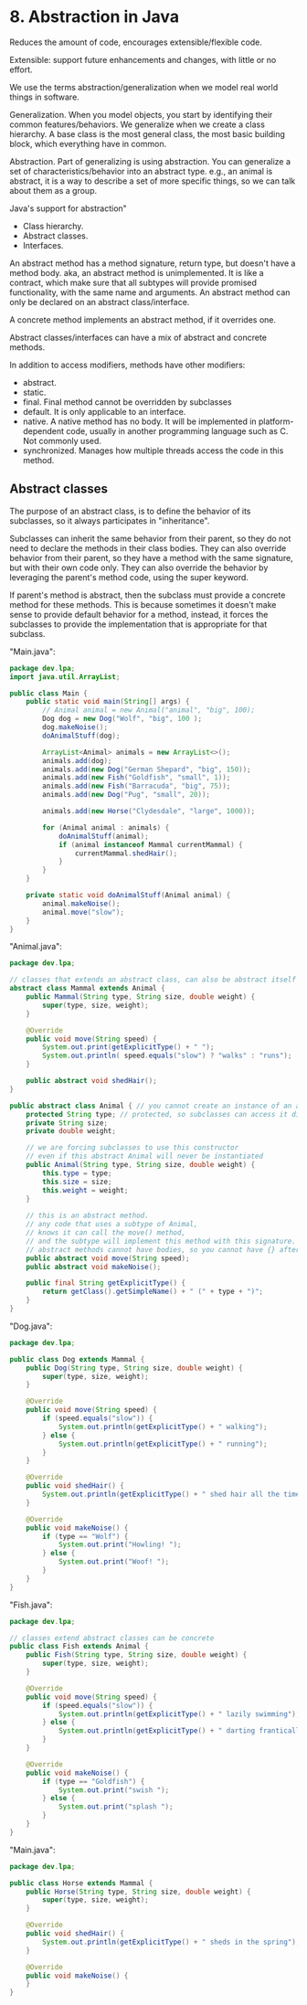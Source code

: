 # 8. Abstraction in Java
Reduces the amount of code, encourages extensible/flexible code. 

Extensible: support future enhancements and changes, with little or no effort. 

We use the terms abstraction/generalization when we model real world things in software. 

Generalization. When you model objects, you start by identifying their common features/behaviors. We generalize when we create a class hierarchy. A base class is the most general class, the most basic building block, which everything have in common. 

Abstraction. Part of generalizing is using abstraction. You can generalize a set of characteristics/behavior into an abstract type. e.g., an animal is abstract, it is a way to describe a set of more specific things, so we can talk about them as a group. 

Java's support for abstraction"
- Class hierarchy. 
- Abstract classes.
- Interfaces. 

An abstract method has a method signature, return type, but doesn't have a method body. aka, an abstract method is unimplemented. It is like a contract, which make sure that all subtypes will provide promised functionality, with the same name and arguments. An abstract method can only be declared on an abstract class/interface. 

A concrete method implements an abstract method, if it overrides one. 

Abstract classes/interfaces can have a mix of abstract and concrete methods. 

In addition to access modifiers, methods have other modifiers:
- abstract. 
- static. 
- final. Final method cannot be overridden by subclasses
- default. It is only applicable to an interface. 
- native. A native method has no body. It will be implemented in platform-dependent code, usually in another programming language such as C. Not commonly used. 
- synchronized. Manages how multiple threads access the code in this method. 

## Abstract classes
The purpose of an abstract class, is to define the behavior of its subclasses, so it always participates in "inheritance". 

Subclasses can inherit the same behavior from their parent, so they do not need to declare the methods in their class bodies. They can also override behavior from their parent, so they have a method with the same signature, but with their own code only. They can also override the behavior by leveraging the parent's method code, using the super keyword. 

If parent's method is abstract, then the subclass must provide a concrete method for these methods. This is because sometimes it doesn't make sense to provide default behavior for a method, instead, it forces the subclasses to provide the implementation that is appropriate for that subclass. 

"Main.java":
```java
package dev.lpa;
import java.util.ArrayList;

public class Main {
    public static void main(String[] args) {
        // Animal animal = new Animal("animal", "big", 100);
        Dog dog = new Dog("Wolf", "big", 100 );
        dog.makeNoise();
        doAnimalStuff(dog);

        ArrayList<Animal> animals = new ArrayList<>();
        animals.add(dog);
        animals.add(new Dog("German Shepard", "big", 150));
        animals.add(new Fish("Goldfish", "small", 1));
        animals.add(new Fish("Barracuda", "big", 75));
        animals.add(new Dog("Pug", "small", 20));

        animals.add(new Horse("Clydesdale", "large", 1000));

        for (Animal animal : animals) {
            doAnimalStuff(animal);
            if (animal instanceof Mammal currentMammal) {
                currentMammal.shedHair();
            }
        }
    }

    private static void doAnimalStuff(Animal animal) {
        animal.makeNoise();
        animal.move("slow");
    }
}
```

"Animal.java":
```java
package dev.lpa;

// classes that extends an abstract class, can also be abstract itself
abstract class Mammal extends Animal {
    public Mammal(String type, String size, double weight) {
        super(type, size, weight);
    }

    @Override
    public void move(String speed) {
        System.out.print(getExplicitType() + " ");
        System.out.println( speed.equals("slow") ? "walks" : "runs");
    }

    public abstract void shedHair();
}

public abstract class Animal { // you cannot create an instance of an abstract class, because it is incomplete
    protected String type; // protected, so subclasses can access it directly, without getters
    private String size;
    private double weight;

    // we are forcing subclasses to use this constructor
    // even if this abstract Animal will never be instantiated
    public Animal(String type, String size, double weight) {
        this.type = type;
        this.size = size;
        this.weight = weight;
    }
    
    // this is an abstract method.
    // any code that uses a subtype of Animal,
    // knows it can call the move() method,
    // and the subtype will implement this method with this signature.
    // abstract methods cannot have bodies, so you cannot have {} after them. 
    public abstract void move(String speed); 
    public abstract void makeNoise();

    public final String getExplicitType() {
        return getClass().getSimpleName() + " (" + type + ")";
    }
}

```

"Dog.java":
```java
package dev.lpa;

public class Dog extends Mammal {
    public Dog(String type, String size, double weight) {
        super(type, size, weight);
    }

    @Override
    public void move(String speed) {
        if (speed.equals("slow")) {
            System.out.println(getExplicitType() + " walking");
        } else {
            System.out.println(getExplicitType() + " running");
        }
    }

    @Override
    public void shedHair() {
        System.out.println(getExplicitType() + " shed hair all the time");
    }

    @Override
    public void makeNoise() {
        if (type == "Wolf") {
            System.out.print("Howling! ");
        } else {
            System.out.print("Woof! ");
        }
    }
}

```

"Fish.java":
```java
package dev.lpa;

// classes extend abstract classes can be concrete
public class Fish extends Animal { 
    public Fish(String type, String size, double weight) {
        super(type, size, weight);
    }

    @Override
    public void move(String speed) {
        if (speed.equals("slow")) {
            System.out.println(getExplicitType() + " lazily swimming");
        } else {
            System.out.println(getExplicitType() + " darting frantically");
        }
    }

    @Override
    public void makeNoise() {
        if (type == "Goldfish") {
            System.out.print("swish ");
        } else {
            System.out.print("splash ");
        }
    }
}

```

"Main.java":
```java
package dev.lpa;

public class Horse extends Mammal {
    public Horse(String type, String size, double weight) {
        super(type, size, weight);
    }

    @Override
    public void shedHair() {
        System.out.println(getExplicitType() + " sheds in the spring");
    }

    @Override
    public void makeNoise() {
    }
}

```



















